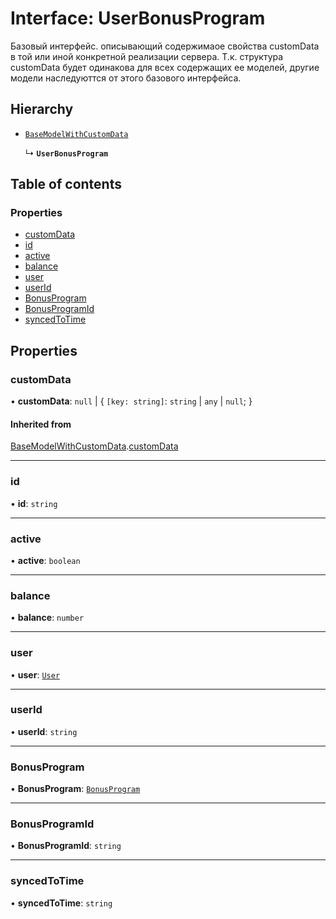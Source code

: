 # Interface: UserBonusProgram

Базовый интерфейс. описывающий содержимаое свойства customData в той или иной конкретной реализации сервера.
Т.к. структура customData будет одинакова для всех содержащих ее моделей, другие модели наследуюттся от этого базового интерфейса.

## Hierarchy

- [`BaseModelWithCustomData`](BaseModelWithCustomData.md)

  ↳ **`UserBonusProgram`**

## Table of contents

### Properties

- [customData](UserBonusProgram.md#customdata)
- [id](UserBonusProgram.md#id)
- [active](UserBonusProgram.md#active)
- [balance](UserBonusProgram.md#balance)
- [user](UserBonusProgram.md#user)
- [userId](UserBonusProgram.md#userid)
- [BonusProgram](UserBonusProgram.md#bonusprogram)
- [BonusProgramId](UserBonusProgram.md#bonusprogramid)
- [syncedToTime](UserBonusProgram.md#syncedtotime)

## Properties

### customData

• **customData**: ``null`` \| { `[key: string]`: `string` \| `any` \| ``null``;  }

#### Inherited from

[BaseModelWithCustomData](BaseModelWithCustomData.md).[customData](BaseModelWithCustomData.md#customdata)

___

### id

• **id**: `string`

___

### active

• **active**: `boolean`

___

### balance

• **balance**: `number`

___

### user

• **user**: [`User`](User.md)

___

### userId

• **userId**: `string`

___

### BonusProgram

• **BonusProgram**: [`BonusProgram`](BonusProgram.md)

___

### BonusProgramId

• **BonusProgramId**: `string`

___

### syncedToTime

• **syncedToTime**: `string`

